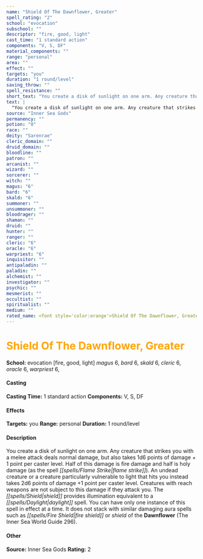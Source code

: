 ```yaml
---
name: "Shield Of The Dawnflower, Greater"
spell_rating: "2"
school: "evocation"
subschool: ""
descriptor: "fire, good, light"
cast_time: "1 standard action"
components: "V, S, DF"
material_components: ""
range: "personal"
area: ""
effect: ""
targets: "you"
duration: "1 round/level"
saving_throw: ""
spell_resistance: ""
short_text: "You create a disk of sunlight on one arm. Any creature that strikes you with a m"
text: |
  "You create a disk of sunlight on one arm. Any creature that strikes you with a melee attack deals normal damage, but also takes 1d6 points of damage + 1 point per caster level. Half of this damage is fire damage and half is holy damage (as the spell _flame_ strike). An undead creature or a creature particularly vulnerable to light that hits you instead takes 2d6 points of damage +1 point per caster level. Creatures with reach weapons are not subject to this damage if they attack you. The shield provides illumination equivalent to a _daylight_ spell. You can have only one instance of this spell in effect at a time. It does not stack with similar damaging aura spells such as _fire shield_ or _shield of the_ _**Dawnflower**_ (The _Inner Sea World Guide_ 296)."
source: "Inner Sea Gods"
permanency: ""
potion: "0"
race: ""
deity: "Sarenrae"
cleric_domain: ""
druid_domain: ""
bloodline: ""
patron: ""
arcanist: ""
wizard: ""
sorcerer: ""
witch: ""
magus: "6"
bard: "6"
skald: "6"
summoner: ""
unsummoner: ""
bloodrager: ""
shaman: ""
druid: ""
hunter: ""
ranger: ""
cleric: "6"
oracle: "6"
warpriest: "6"
inquisitor: ""
antipaladin: ""
paladin: ""
alchemist: ""
investigator: ""
psychic: ""
mesmerist: ""
occultist: ""
spiritualist: ""
medium: ""
rated_name: <font style='color:orange'>Shield Of The Dawnflower, Greater</font>
---
```


# <font style='color:orange'>Shield Of The Dawnflower, Greater</font> 
**School:** evocation [fire, good, light] 
_magus_ 6, _bard_ 6, _skald_ 6, _cleric_ 6, _oracle_ 6, _warpriest_ 6, 
#### Casting
**Casting Time:** 1 standard action
 **Components:** V, S, DF 
 #### Effects
**Targets:** you
**Range:** personal
**Duration:** 1 round/level

 #### Description
You create a disk of sunlight on one arm. Any creature that strikes you with a melee attack deals normal damage, but also takes 1d6 points of damage + 1 point per caster level. Half of this damage is fire damage and half is holy damage (as the spell _[[spells/Flame Strike|flame strike]]_). An undead creature or a creature particularly vulnerable to light that hits you instead takes 2d6 points of damage +1 point per caster level. Creatures with reach weapons are not subject to this damage if they attack you. The _[[spells/Shield|shield]]_ provides illumination equivalent to a _[[spells/Daylight|daylight]]_ spell. You can have only one instance of this spell in effect at a time. It does not stack with similar damaging aura spells such as _[[spells/Fire Shield|fire shield]]_ or _shield_ of the **Dawnflower** (The Inner Sea World Guide 296).

 #### Other
**Source:** Inner Sea Gods
**Rating:** 2
